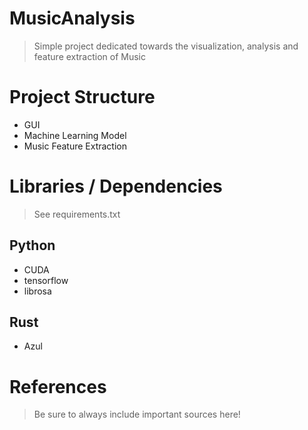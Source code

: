 # MusicAnalysis
> Simple project dedicated towards the visualization, analysis and feature extraction of Music

# Project Structure

- GUI
- Machine Learning Model
- Music Feature Extraction

# Libraries / Dependencies
> See requirements.txt
## Python
- CUDA
- tensorflow
- librosa

## Rust
- Azul

# References

> Be sure to always include important sources here!
